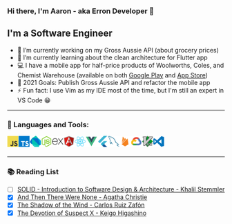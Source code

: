 ### Hi there, I'm Aaron - aka Erron Developer 👋

## I'm a Software Engineer

- 🔭 I’m currently working on my Gross Aussie API (about grocery prices)
- 🌱 I’m currently learning about the clean architecture for Flutter app
- 💻 I have a mobile app for half-price products of Woolworths, Coles, and Chemist Warehouse (available on both [Google Play][halfpricedealsandroid] and [App Store][halfpricedealsios])
- 🥅 2021 Goals: Publish Gross Aussie API and refactor the mobile app
- ⚡ Fun fact: I use Vim as my IDE most of the time, but I'm still an expert in VS Code 😁

---

### 🔨 Languages and Tools:

<img align="left" alt="JavaScript" width="26px" src="./icons/javascript.svg" />
<img align="left" alt="TypeScript" width="26px" src="./icons/typescript.svg" />
<img align="left" alt="Dart" width="26px" src="./icons/dart.svg" />
<img align="left" alt="Node" width="26px" src="./icons/node.svg" />
<img align="left" alt="Express" width="26px" src="./icons/express.svg" />
<img align="left" alt="Angular" width="26px" src="./icons/angular.svg" />
<img align="left" alt="React" width="26px" src="./icons/react.svg" />
<img align="left" alt="Vue" width="26px" src="./icons/vue.svg" />
<img align="left" alt="Flutter" width="26px" src="./icons/flutter.svg" />
<img align="left" alt="MySQL" width="26px" src="./icons/mysql.svg" />
<img align="left" alt="Firebase" width="26px" src="./icons/firebase.svg" />
<img align="left" alt="Google Cloud Platform" width="26px" src="./icons/gcp.svg" />
<img align="left" alt="Vim" width="26px" src="./icons/vim.svg" />
<img align="left" alt="VS Code" width="26px" src="./icons/vscode.svg" />

<br />
<br />

---

### 📚 Reading List

- [ ] [SOLID - Introduction to Software Design & Architecture - Khalil Stemmler][solidbook]
- [x] [And Then There Were None - Agatha Christie][solidbook]
- [x] [The Shadow of the Wind - Carlos Ruiz Zafón][theshadowofthewind]
- [x] [The Devotion of Suspect X - Keigo Higashino][thedevotionofsuspectx]

[halfpricedealsandroid]: https://play.google.com/store/apps/details?id=com.erron.halfpricedeals
[halfpricedealsios]: https://apps.apple.com/us/app/half-price-deals/id1518367162
[linkedin]: https://www.linkedin.com/in/aaron-nguyen-an
[solidbook]: https://solidbook.io
[theshadowofthewind]: https://www.goodreads.com/book/show/1232.The_Shadow_of_the_Wind
[thedevotionofsuspectx]: https://www.goodreads.com/book/show/8686068-the-devotion-of-suspect-x
[andthentherewerenone]: https://www.goodreads.com/book/show/16299.And_Then_There_Were_None

<!--
**ntta/ntta** is a ✨ _special_ ✨ repository because its `README.md` (this file) appears on your GitHub profile.

Here are some ideas to get you started:

- 🔭 I’m currently working on ...
- 🌱 I’m currently learning ...
- 👯 I’m looking to collaborate on ...
- 🤔 I’m looking for help with ...
- 💬 Ask me about ...
- 📫 How to reach me: ...
- 😄 Pronouns: ...
- ⚡ Fun fact: ...
-->
